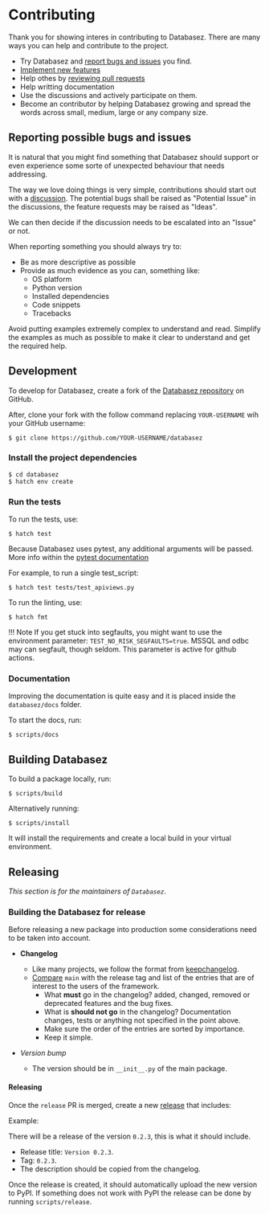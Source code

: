 # Contributing

Thank you for showing interes in contributing to Databasez. There are many ways you can help and contribute to the
project.

* Try Databasez and [report bugs and issues](https://github.com/dymmond/databasez/issues/new) you find.
* [Implement new features](https://github.com/dymmond/databasez/issues?q=is%3Aissue+is%3Aopen+label%3A%22good+first+issue%22)
* Help othes by [reviewing pull requests](https://github.com/dymmond/databasez/pulls)
* Help writting documentation
* Use the discussions and actively participate on them.
* Become an contributor by helping Databasez growing and spread the words across small, medium, large or any company
size.

## Reporting possible bugs and issues

It is natural that you might find something that Databasez should support or even experience some sorte of unexpected
behaviour that needs addressing.

The way we love doing things is very simple, contributions should start out with a
[discussion](https://github.com/dymmond/databasez/discussions). The potential bugs shall be raised as "Potential Issue"
in the discussions, the feature requests may be raised as "Ideas".

We can then decide if the discussion needs to be escalated into an "Issue" or not.

When reporting something you should always try to:

* Be as more descriptive as possible
* Provide as much evidence as you can, something like:
    * OS platform
    * Python version
    * Installed dependencies
    * Code snippets
    * Tracebacks

Avoid putting examples extremely complex to understand and read. Simplify the examples as much as possible to make
it clear to understand and get the required help.

## Development

To develop for Databasez, create a fork of the [Databasez repository](https://github.com/dymmond/databasez) on GitHub.

After, clone your fork with the follow command replacing `YOUR-USERNAME` wih your GitHub username:

```shell
$ git clone https://github.com/YOUR-USERNAME/databasez
```

### Install the project dependencies

```shell
$ cd databasez
$ hatch env create
```

### Run the tests

To run the tests, use:

```shell
$ hatch test
```

Because Databasez uses pytest, any additional arguments will be passed. More info within the
[pytest documentation](https://docs.pytest.org/en/latest/how-to/usage.html)

For example, to run a single test_script:

```shell
$ hatch test tests/test_apiviews.py
```

To run the linting, use:

```shell
$ hatch fmt
```

!!! Note
    If you get stuck into segfaults, you might want to use the environment parameter: `TEST_NO_RISK_SEGFAULTS=true`.
    MSSQL and odbc may can segfault, though seldom.
    This parameter is active for github actions.

### Documentation

Improving the documentation is quite easy and it is placed inside the `databasez/docs` folder.

To start the docs, run:

```shell
$ scripts/docs
```

## Building Databasez

To build a package locally, run:

```shell
$ scripts/build
```

Alternatively running:

```
$ scripts/install
```

It will install the requirements and create a local build in your virtual environment.

## Releasing

*This section is for the maintainers of `Databasez`*.

### Building the Databasez for release

Before releasing a new package into production some considerations need to be taken into account.

* **Changelog**
    * Like many projects, we follow the format from [keepchangelog](https://keepachangelog.com/en/1.0.0/).
    * [Compare](https://github.com/dymmond/databasez/compare/) `main` with the release tag and list of the entries
that are of interest to the users of the framework.
        * What **must** go in the changelog? added, changed, removed or deprecated features and the bug fixes.
        * What is **should not go** in the changelog? Documentation changes, tests or anything not specified in the
point above.
        * Make sure the order of the entries are sorted by importance.
        * Keep it simple.

* *Version bump*
    * The version should be in `__init__.py` of the main package.

#### Releasing

Once the `release` PR is merged, create a new [release](https://github.com/dymmond/databasez/releases/new)
that includes:

Example:

There will be a release of the version `0.2.3`, this is what it should include.

* Release title: `Version 0.2.3`.
* Tag: `0.2.3`.
* The description should be copied from the changelog.

Once the release is created, it should automatically upload the new version to PyPI. If something
does not work with PyPI the release can be done by running `scripts/release`.
